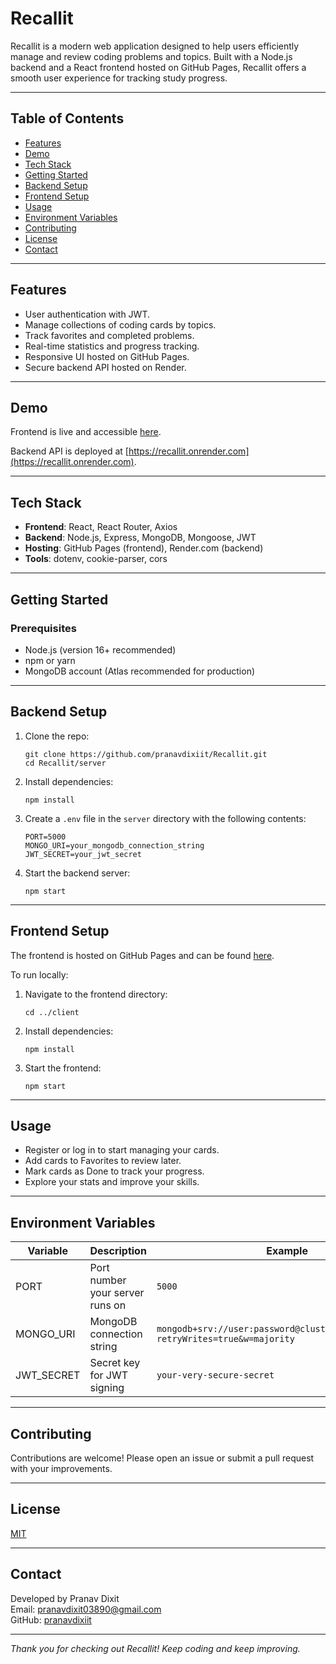 # Recallit

Recallit is a modern web application designed to help users efficiently manage and review coding problems and topics. Built with a Node.js backend and a React frontend hosted on GitHub Pages, Recallit offers a smooth user experience for tracking study progress.

---

## Table of Contents

- [Features](#features)
- [Demo](#demo)
- [Tech Stack](#tech-stack)
- [Getting Started](#getting-started)
- [Backend Setup](#backend-setup)
- [Frontend Setup](#frontend-setup)
- [Usage](#usage)
- [Environment Variables](#environment-variables)
- [Contributing](#contributing)
- [License](#license)
- [Contact](#contact)

---

## Features

- User authentication with JWT.
- Manage collections of coding cards by topics.
- Track favorites and completed problems.
- Real-time statistics and progress tracking.
- Responsive UI hosted on GitHub Pages.
- Secure backend API hosted on Render.

---

## Demo

Frontend is live and accessible [here](https://pranavdixiit.github.io/Recallit).

Backend API is deployed at [https://recallit.onrender.com](https://recallit.onrender.com).

---

## Tech Stack

- **Frontend**: React, React Router, Axios
- **Backend**: Node.js, Express, MongoDB, Mongoose, JWT
- **Hosting**: GitHub Pages (frontend), Render.com (backend)
- **Tools**: dotenv, cookie-parser, cors

---

## Getting Started

### Prerequisites

- Node.js (version 16+ recommended)
- npm or yarn
- MongoDB account (Atlas recommended for production)

---

## Backend Setup

1. Clone the repo:
    ```
    git clone https://github.com/pranavdixiit/Recallit.git
    cd Recallit/server
    ```

2. Install dependencies:
    ```
    npm install
    ```

3. Create a `.env` file in the `server` directory with the following contents:
    ```
    PORT=5000
    MONGO_URI=your_mongodb_connection_string
    JWT_SECRET=your_jwt_secret
    ```

4. Start the backend server:
    ```
    npm start
    ```

---

## Frontend Setup

The frontend is hosted on GitHub Pages and can be found [here](https://pranavdixiit.github.io/Recallit).

To run locally:

1. Navigate to the frontend directory:
    ```
    cd ../client
    ```

2. Install dependencies:
    ```
    npm install
    ```

3. Start the frontend:
    ```
    npm start
    ```

---

## Usage

- Register or log in to start managing your cards.
- Add cards to Favorites to review later.
- Mark cards as Done to track your progress.
- Explore your stats and improve your skills.

---

## Environment Variables

| Variable   | Description                     | Example                                       |
|------------|---------------------------------|-----------------------------------------------|
| PORT       | Port number your server runs on | `5000`                                        |
| MONGO_URI  | MongoDB connection string       | `mongodb+srv://user:password@cluster.mongodb.net/db?retryWrites=true&w=majority` |
| JWT_SECRET | Secret key for JWT signing      | `your-very-secure-secret`                     |

---

## Contributing

Contributions are welcome! Please open an issue or submit a pull request with your improvements.

---

## License

[MIT](LICENSE)

---

## Contact

Developed by Pranav Dixit  
Email: pranavdixit03890@gmail.com  
GitHub: [pranavdixiit](https://github.com/pranavdixiit)

---

*Thank you for checking out Recallit! Keep coding and keep improving.*  

